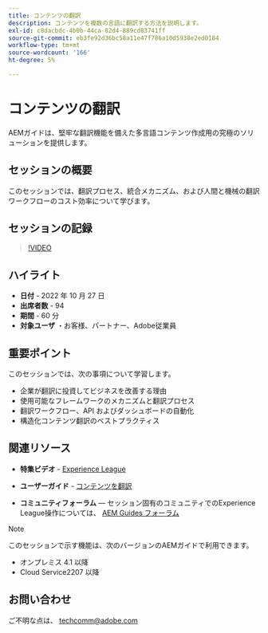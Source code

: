 ```yaml
---
title: コンテンツの翻訳
description: コンテンツを複数の言語に翻訳する方法を説明します。
exl-id: c8dacbdc-4b0b-44ca-82d4-889cd83741ff
source-git-commit: eb3fe92d36bc58a11e47f786a10d5938e2ed0184
workflow-type: tm+mt
source-wordcount: '166'
ht-degree: 5%

---
```


# コンテンツの翻訳

AEMガイドは、堅牢な翻訳機能を備えた多言語コンテンツ作成用の究極のソリューションを提供します。

## セッションの概要

このセッションでは、翻訳プロセス、統合メカニズム、および人間と機械の翻訳ワークフローのコスト効率について学びます。

## セッションの記録

>[!VIDEO](https://video.tv.adobe.com/v/3414140/translation-aem-guides?quality=12&learn=on)

## ハイライト

- **日付** - 2022 年 10 月 27 日
- **出席者数** - 94
- **期間** - 60 分
- **対象ユーザ** ・お客様、パートナー、Adobe従業員

## 重要ポイント

このセッションでは、次の事項について学習します。
- 企業が翻訳に投資してビジネスを改善する理由
- 使用可能なフレームワークのメカニズムと翻訳プロセス
- 翻訳ワークフロー、API およびダッシュボードの自動化
- 構造化コンテンツ翻訳のベストプラクティス

## 関連リソース

- **特集ビデオ** -  [Experience League](https://experienceleague.adobe.com/docs/experience-manager-guides-learn/videos/advanced-user-guide/overview.html?lang=en)

- **ユーザーガイド** - [コンテンツを翻訳](https://help.adobe.com/en_US/xml-documentation-for-adobe-experience-manager/index.html#t=DXML-master-map%2Ftranslation.html)

- **コミュニティフォーラム**  — セッション固有のコミュニティでのExperience League操作については、 [AEM Guides フォーラム](https://experienceleaguecommunities.adobe.com/t5/experience-manager-guides/bd-p/xml-documentation-discussions)

>[!NOTE]
>
> このセッションで示す機能は、次のバージョンのAEMガイドで利用できます。
> - オンプレミス 4.1 以降
> - Cloud Service2207 以降

## お問い合わせ

ご不明な点は、 <techcomm@adobe.com>
